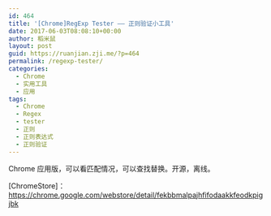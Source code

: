 ```yaml
---
id: 464
title: '[Chrome]RegExp Tester —— 正则验证小工具'
date: 2017-06-03T08:08:10+00:00
author: 稻米鼠
layout: post
guid: https://ruanjian.zji.me/?p=464
permalink: /regexp-tester/
categories:
  - Chrome
  - 实用工具
  - 应用
tags:
  - Chrome
  - Regex
  - tester
  - 正则
  - 正则表达式
  - 正则验证
---
```

Chrome 应用版，可以看匹配情况，可以查找替换。开源，离线。

[ChromeStore]：<https://chrome.google.com/webstore/detail/fekbbmalpajhfifodaakkfeodkpigjbk>